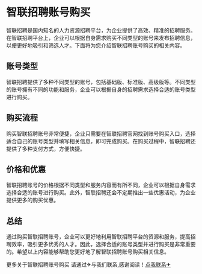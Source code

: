 # 智联招聘账号购买

智联招聘是国内知名的人力资源招聘平台，为企业提供了高效、精准的招聘服务。在智联招聘平台上，企业可以根据自身需求购买不同类型的账号来发布招聘信息，以便更好地吸引和筛选人才。下面将为您介绍智联招聘账号购买的相关内容。

## 账号类型

智联招聘提供了多种不同类型的账号，包括基础版、标准版、高级版等。不同类型的账号拥有不同的功能和服务，企业可以根据自身的招聘需求选择合适的账号类型进行购买。

## 购买流程

购买智联招聘账号非常便捷，企业只需要在智联招聘官网找到账号购买入口，选择适合自己的账号类型并填写相关信息，即可完成购买。在购买过程中，智联招聘还提供了多种支付方式，方便快捷。

## 价格和优惠

智联招聘账号的价格根据不同类型和服务内容而有所不同，企业可以根据自身需求选择合适的账号进行购买。此外，智联招聘还会不定期推出一些优惠活动，为企业提供更多的购买优惠。

## 总结

通过购买智联招聘账号，企业可以更好地利用智联招聘平台的资源和服务，提高招聘效率，吸引更多优秀的人才。因此，选择合适的账号类型并进行购买是非常重要的。希望以上内容能够帮助您更好地了解智联招聘账号购买相关信息。

更多关于智联招聘账号购买 请通过✈与我们联系,感谢阅读！[点我联系✈](https://www.G208.com)